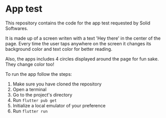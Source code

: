 # App test

This repository contains the code for the app test requested by Solid Softwares.

It is made up of a screen writen with a text 'Hey there' in the center of the page. Every time the user taps anywhere on the screen it changes its background color and text color for better reading.

Also, the apps includes 4 circles displayed around the page for fun sake. They change color too!

To run the app follow the steps:

1. Make sure you have cloned the repository
2. Open a terminal
3. Go to the project's directory
4. Run ```flutter pub get```
5. Initialize a local emulator of your preference
6. Run ```flutter run``` 
